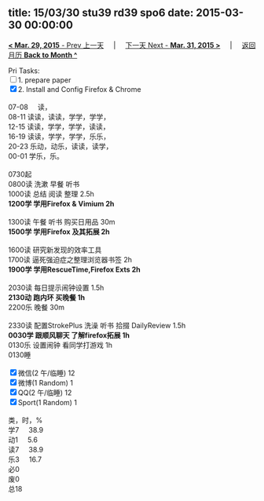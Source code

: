 title: 15/03/30 stu39 rd39 spo6
date: 2015-03-30 00:00:00
---
[**< Mar. 29, 2015** - Prev 上一天](/lifelogs/2015/03/d29.html) &nbsp; &nbsp; | &nbsp; &nbsp; [下一天 Next - **Mar. 31, 2015 >**](/lifelogs/2015/03/d31.html) &nbsp; &nbsp; |  &nbsp; &nbsp; [返回月历 **Back to Month ^**](/lifelogs/2015/03/index.html)
<br/><div>Pri Tasks:<br/><input type="checkbox" />1. prepare paper</div><div><input type="checkbox" checked="true" />2. Install and Config Firefox & Chrome</div><div><div><br/></div><div>07-08     读，</div>08-11 读读，读读，学学，学学，<br/>12-15 读读，学学，学学，读读，<br/>16-19 读读，学学，学学，乐乐，<br/>20-23 乐动，动乐，读读，读学，<div>00-01 学乐，乐。</div><div><br/></div>0730起</div><div>0800读 洗漱 早餐 听书  <br/>1000读 总结 阅读 整理 2.5h<br/><b>1200学 学用Firefox & Vimium</b><b> 2h</b></div><div><div><br/></div>1300读 午餐 听书 购买日用品 30m</div><div><b>1500学 学用Firefox 及其拓展 2h</b></div><div><b><br/></b> 1600读 研究新发现的效率工具</div><div>1700读 逼死强迫症之整理浏览器书签 2h</div><div><b>1900学 学用RescueTime,Firefox Exts 2h</b></div><div><b><br/></b></div><div>2030读 每日提示闹钟设置 1.5h</div><div><b>2130动 跑内环 买晚餐 1h</b></div><div>2200乐 晚餐 30m</div><div><br/></div><div>2330读 配置StrokePlus 洗澡 听书 拾掇 DailyReview 1.5h</div><div><b>0030学 跟顺风聊天 了解firefox拓展 1h</b></div><div>0130乐 设置闹钟 看同学打游戏 1h</div><div>0130睡</div><div><br/><input type="checkbox" checked="true" />微信(2 午/临睡) 12<br/><input type="checkbox" checked="true" />微博(1 Random) 1</div><div><input type="checkbox" checked="true" />QQ(2 午/临睡) 12</div><div><input type="checkbox" checked="true" />Sport(1 Random) 1<br/><div><br/></div>类，时，%<br/>学7     38.9<br/>动1     5.6<br/>读7     38.9<br/>乐3     16.7<br/>必0<br/>废0<br/>总18</div>